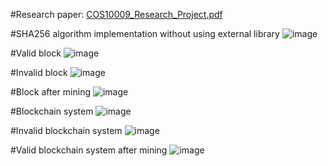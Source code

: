 #Research paper:
[COS10009_Research_Project.pdf](https://github.com/emyeucanha5/blockchain-visualization/files/9122273/COS10009_Research_Project.pdf)

#SHA256 algorithm implementation without using external library
![image](https://user-images.githubusercontent.com/57170354/179262996-5a2244b9-266c-43e9-bf9d-76eef6e3571c.png)

#Valid block
![image](https://user-images.githubusercontent.com/57170354/179263023-df711f83-6974-4570-897c-48c966656574.png)

#Invalid block
![image](https://user-images.githubusercontent.com/57170354/179263058-d4ccee5b-f317-4fc8-b6ea-c873a8bad9ef.png)

#Block after mining
![image](https://user-images.githubusercontent.com/57170354/179263109-80856859-e1ac-45da-bf14-4716330e9d34.png)

#Blockchain system
![image](https://user-images.githubusercontent.com/57170354/179263132-01dcb3c5-aa3c-42cb-bfbf-190e5a8cbbfd.png)

#Invalid blockchain system
![image](https://user-images.githubusercontent.com/57170354/179263176-5138a0d9-0b55-45c2-9124-ebe2acef5da9.png)

#Valid blockchain system after mining
![image](https://user-images.githubusercontent.com/57170354/179263259-39ffa581-7e75-4091-aa32-d282319610ab.png)


